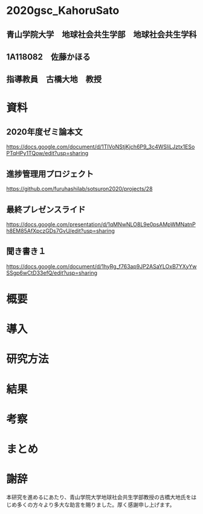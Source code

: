# 2020gsc_KahoruSato
## 青山学院大学　地球社会共生学部　地球社会共生学科
## 1A118082　佐藤かほる
## 指導教員　古橋大地　教授

# 資料

## 2020年度ゼミ論本文

https://docs.google.com/document/d/1TIVoNStjKjch6P9_3c4WSliLJztx1ESoPTqHPy1TQow/edit?usp=sharing

## 進捗管理用プロジェクト

https://github.com/furuhashilab/sotsuron2020/projects/28

## 最終プレゼンスライド

https://docs.google.com/presentation/d/1qMNwNLO8L9e0psAMpWMNatnPh8EM85AfXpczGDs7GvU/edit?usp=sharing

## 聞き書き１

https://docs.google.com/document/d/1hyRg_f763ap9JP2ASaYLOxB7YXyYwSSgp6wCtD33efQ/edit?usp=sharing


# 概要

# 導入

# 研究方法

# 結果

# 考察

# まとめ

# 謝辞
本研究を進めるにあたり、青山学院大学地球社会共生学部教授の古橋大地氏をはじめ多くの方々より多大な助言を賜りました。厚く感謝申し上げます。
